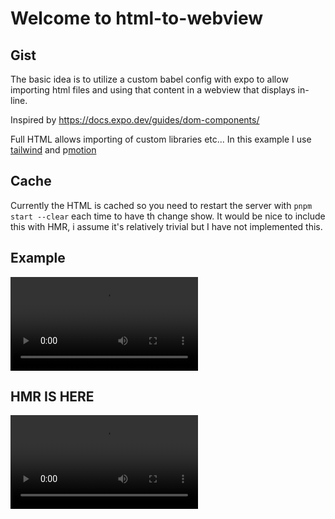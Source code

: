 # Welcome to html-to-webview

## Gist

The basic idea is to utilize a custom babel config with expo to allow importing html files and using that content in a webview that displays in-line.

Inspired by https://docs.expo.dev/guides/dom-components/

Full HTML allows importing of custom libraries etc... In this example I use [tailwind](https://tailwindcss.com/) and p[motion](https://motion.dev/)

## Cache

Currently the HTML is cached so you need to restart the server with `pnpm start --clear` each time to have th change show. It would be nice to include this with HMR, i assume it's relatively trivial but I have not implemented this.

## Example

<video src="https://github.com/user-attachments/assets/9e840acd-9a8a-44b0-8a65-2f20f681e73f"></video>

## HMR IS HERE

<video src="https://github.com/user-attachments/assets/8f7347e7-e1ab-4c30-873e-dafc745c4bae"></video>
